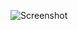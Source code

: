 ![Screenshot](https://raw.githubusercontent.com/Cryakl/Ultimate-RAT-Collection/refs/heads/main/PocketRat/Screenshot.png)
